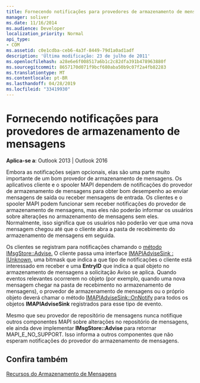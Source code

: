 ```yaml
---
title: Fornecendo notificações para provedores de armazenamento de mensagens
manager: soliver
ms.date: 11/16/2014
ms.audience: Developer
localization_priority: Normal
api_type:
- COM
ms.assetid: c0e1cdba-ceb6-4a3f-8449-79d1a0ad1adf
description: 'Última modificação: 23 de julho de 2011'
ms.openlocfilehash: a28e6e6f008517a6b1c2c82dfa391b478963880f
ms.sourcegitcommit: 8657170d071f9bcf680aba50b9c07f2a4fb82283
ms.translationtype: MT
ms.contentlocale: pt-BR
ms.lasthandoff: 04/28/2019
ms.locfileid: "33419930"
---
```

# <a name="providing-notifications-for-message-store-providers"></a>Fornecendo notificações para provedores de armazenamento de mensagens

  
  
**Aplica-se a**: Outlook 2013 | Outlook 2016 
  
Embora as notificações sejam opcionais, elas são uma parte muito importante de um bom provedor de armazenamento de mensagens. Os aplicativos cliente e o spooler MAPI dependem de notificações do provedor de armazenamento de mensagens para obter bom desempenho ao enviar mensagens de saída ou receber mensagens de entrada. Os clientes e o spooler MAPI podem funcionar sem receber notificações do provedor de armazenamento de mensagens, mas eles não poderão informar os usuários sobre alterações no armazenamento de mensagens sem eles. Normalmente, isso significa que os usuários não poderão ver que uma nova mensagem chegou até que o cliente abra a pasta de recebimento do armazenamento de mensagens em seguida.
  
Os clientes se registram para notificações chamando o [método IMsgStore::Advise.](imsgstore-advise.md) O cliente passa uma interface [IMAPIAdviseSink : IUnknown,](imapiadvisesinkiunknown.md) uma bitmask que indica a que tipo de notificações o cliente está  interessado em receber e uma **EntryID** que indica a qual objeto no armazenamento de mensagens a solicitação Aviso se aplica. Quando eventos relevantes ocorrerem no objeto (por exemplo, quando uma nova mensagem chegar na pasta de recebimento no armazenamento de mensagens), o provedor de armazenamento de mensagens ou o próprio objeto deverá chamar o método [IMAPIAdviseSink::OnNotify](imapiadvisesink-onnotify.md) para todos os objetos **IMAPIAdviseSink** registrados para esse tipo de evento. 
  
Mesmo que seu provedor de repositório de mensagens nunca notifique outros componentes MAPI sobre alterações no repositório de mensagens, ele ainda deve implementar **IMsgStore::Advise** para retornar MAPI_E_NO_SUPPORT. Isso informa a outros componentes que não esperam notificações do provedor do armazenamento de mensagens. 
  
## <a name="see-also"></a>Confira também



[Recursos do Armazenamento de Mensagens](message-store-features.md)

